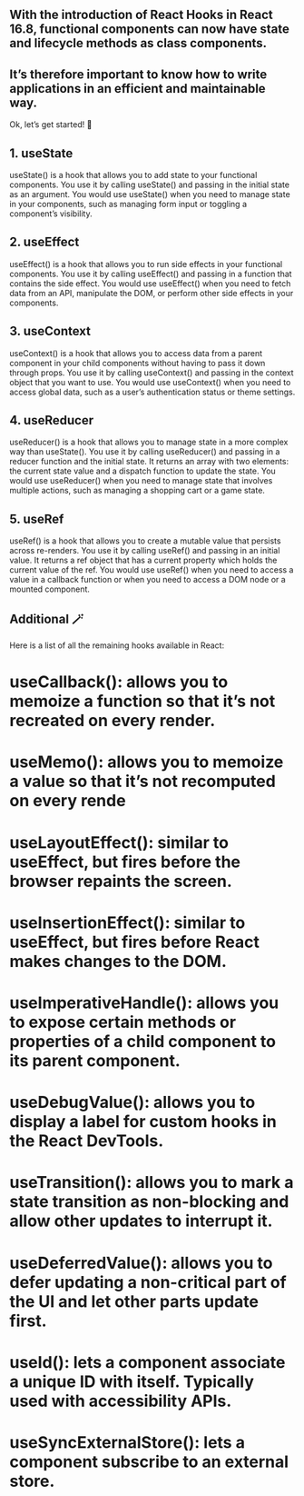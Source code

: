## With the introduction of React Hooks in React 16.8, functional components can now have state and lifecycle methods as class components.
## It’s therefore important to know how to write applications in an efficient and maintainable way.

Ok, let’s get started! 🎸

## 1. useState
useState() is a hook that allows you to add state to your functional components.
You use it by calling useState() and passing in the initial state as an argument. You would use useState() when you need to manage state in your components, such as managing form input or toggling a component’s visibility.
  
 ## 2. useEffect
useEffect() is a hook that allows you to run side effects in your functional components. You use it by calling useEffect() and passing in a function that contains the side effect. You would use useEffect() when you need to fetch data from an API, manipulate the DOM, or perform other side effects in your components.

## 3. useContext
useContext() is a hook that allows you to access data from a parent component in your child components without having to pass it down through props. You use it by calling useContext() and passing in the context object that you want to use. You would use useContext() when you need to access global data, such as a user’s authentication status or theme settings.

## 4. useReducer
useReducer() is a hook that allows you to manage state in a more complex way than useState(). You use it by calling useReducer() and passing in a reducer function and the initial state. It returns an array with two elements: the current state value and a dispatch function to update the state. You would use useReducer() when you need to manage state that involves multiple actions, such as managing a shopping cart or a game state.

## 5. useRef
useRef() is a hook that allows you to create a mutable value that persists across re-renders. You use it by calling useRef() and passing in an initial value. It returns a ref object that has a current property which holds the current value of the ref. You would use useRef() when you need to access a value in a callback function or when you need to access a DOM node or a mounted component.

## Additional 🪄
Here is a list of all the remaining hooks available in React:

# useCallback(): allows you to memoize a function so that it’s not recreated on every render.
# useMemo(): allows you to memoize a value so that it’s not recomputed on every rende
# useLayoutEffect(): similar to useEffect, but fires before the browser repaints the screen.
# useInsertionEffect(): similar to useEffect, but fires before React makes changes to the DOM.
# useImperativeHandle(): allows you to expose certain methods or properties of a child component to its parent component.
# useDebugValue(): allows you to display a label for custom hooks in the React DevTools.
# useTransition(): allows you to mark a state transition as non-blocking and allow other updates to interrupt it.
# useDeferredValue(): allows you to defer updating a non-critical part of the UI and let other parts update first.
# useId(): lets a component associate a unique ID with itself. Typically used with accessibility APIs.
# useSyncExternalStore(): lets a component subscribe to an external store.
